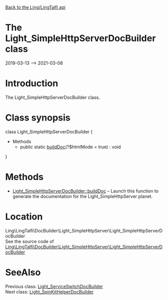 [Back to the Ling/LingTalfi api](https://github.com/lingtalfi/LingTalfi/blob/master/doc/api/Ling/LingTalfi.md)



The Light_SimpleHttpServerDocBuilder class
================
2019-03-13 --> 2021-03-08






Introduction
============

The Light_SimpleHttpServerDocBuilder class.



Class synopsis
==============


class <span class="pl-k">Light_SimpleHttpServerDocBuilder</span>  {

- Methods
    - public static [buildDoc](https://github.com/lingtalfi/LingTalfi/blob/master/doc/api/Ling/LingTalfi/DocBuilder/Light_SimpleHttpServer/Light_SimpleHttpServerDocBuilder/buildDoc.md)(?$htmlMode = true) : void

}






Methods
==============

- [Light_SimpleHttpServerDocBuilder::buildDoc](https://github.com/lingtalfi/LingTalfi/blob/master/doc/api/Ling/LingTalfi/DocBuilder/Light_SimpleHttpServer/Light_SimpleHttpServerDocBuilder/buildDoc.md) &ndash; Launch this function to generate the documentation for the Light_SimpleHttpServer planet.





Location
=============
Ling\LingTalfi\DocBuilder\Light_SimpleHttpServer\Light_SimpleHttpServerDocBuilder<br>
See the source code of [Ling\LingTalfi\DocBuilder\Light_SimpleHttpServer\Light_SimpleHttpServerDocBuilder](https://github.com/lingtalfi/LingTalfi/blob/master/DocBuilder/Light_SimpleHttpServer/Light_SimpleHttpServerDocBuilder.php)



SeeAlso
==============
Previous class: [Light_ServiceSwitchDocBuilder](https://github.com/lingtalfi/LingTalfi/blob/master/doc/api/Ling/LingTalfi/DocBuilder/Light_ServiceSwitch/Light_ServiceSwitchDocBuilder.md)<br>Next class: [Light_SpinKitHelperDocBuilder](https://github.com/lingtalfi/LingTalfi/blob/master/doc/api/Ling/LingTalfi/DocBuilder/Light_SpinKitHelper/Light_SpinKitHelperDocBuilder.md)<br>
